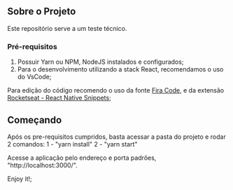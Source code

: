 <!-- ABOUT THE PROJECT -->

## Sobre o Projeto

Este repositório serve a um teste técnico.

<!-- GETTING STARTED -->

### Pré-requisitos

1. Possuir Yarn ou NPM, NodeJS instalados e configurados;
2. Para o desenvolvimento utilizando a stack React, recomendamos o uso do VsCode;

Para edição do código recomendo o uso da fonte [Fira Code](https://github.com/tonsky/FiraCode), e da extensão [Rocketseat - React Native Snippets](https://github.com/Rocketseat/rocketseat-vscode-react-native-snippets);

## Começando

Após os pre-requisitos cumpridos, basta acessar a pasta do projeto e rodar 2 comandos:
1 - "yarn install"
2 - "yarn start"

Acesse a aplicação pelo endereço e porta padrões, "http://localhost:3000/".

Enjoy it!;

